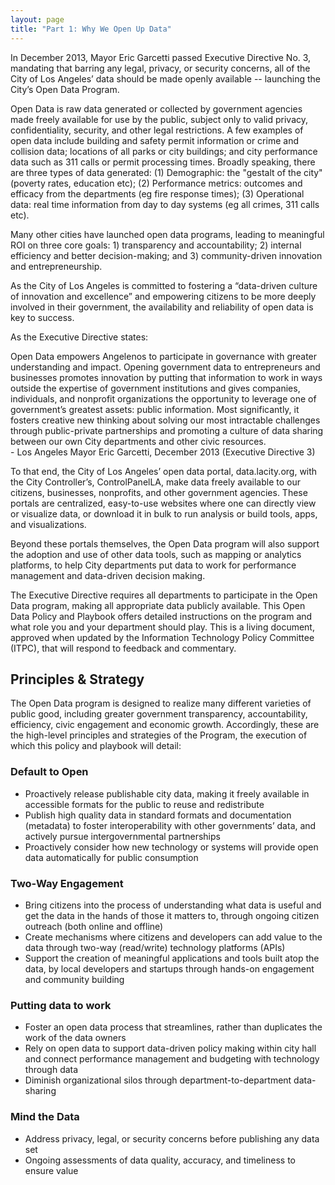 ```yaml
---
layout: page
title: "Part 1: Why We Open Up Data"
---
```


In December 2013, Mayor Eric Garcetti passed Executive Directive No. 3, mandating that barring any legal, privacy, or security concerns, all of the City of Los Angeles’ data should be made openly available -- launching the City’s Open Data Program. 

Open Data is raw data generated or collected by government agencies made freely available for use by the public, subject only to valid privacy, confidentiality, security, and other legal restrictions. A few examples of open data include building and safety permit information or crime and collision data; locations of all parks or city buildings; and city performance data such as 311 calls or permit processing times. Broadly speaking, there are three types of data generated: (1) Demographic: the "gestalt of the city" (poverty rates, education etc); (2) Performance metrics: outcomes and efficacy from the departments (eg fire response times); (3) Operational data: real time information from day to day systems (eg all crimes, 311 calls etc).


Many other cities have launched open data programs, leading to meaningful ROI on three core goals: 1) transparency and accountability; 2) internal efficiency and better decision-making; and 3) community-driven innovation and entrepreneurship.

As the City of Los Angeles is committed to fostering a “data-driven culture of innovation and excellence” and empowering citizens to be more deeply involved in their government, the availability and reliability of open data is key to success. 

As the Executive Directive states:

<p class="message">Open Data empowers Angelenos to participate in governance with greater understanding and impact. Opening government data to entrepreneurs and businesses promotes innovation by putting that information to work in ways outside the expertise of government institutions and gives companies, individuals, and nonprofit organizations the opportunity to leverage one of government’s greatest assets: public information. Most significantly, it fosters creative new thinking about solving our most intractable challenges through public-private partnerships and promoting a culture of data sharing between our own City departments and other civic resources.<br />
- Los Angeles Mayor Eric Garcetti, December 2013 (Executive Directive 3) 
</p>

To that end, the City of Los Angeles’ open data portal, data.lacity.org, with the City Controller’s, ControlPanelLA, make data freely available to our citizens, businesses, nonprofits, and other government agencies. These portals are centralized, easy-to-use websites where one can directly view or visualize data, or download it in bulk to run analysis or build tools, apps, and visualizations.  

Beyond these portals themselves, the Open Data program will also support the adoption and use of other data tools, such as mapping or analytics platforms, to help City departments put data to work for performance management and data-driven decision making.


The Executive Directive requires all departments to participate in the Open Data program, making all appropriate data publicly available. This Open Data Policy and Playbook offers detailed instructions on the program and what role you and your department should play. This is a living document, approved when updated by the Information Technology Policy Committee (ITPC), that will respond to feedback and commentary. 

## Principles & Strategy
The Open Data program is designed to realize many different varieties of public good, including greater government transparency, accountability, efficiency, civic engagement and economic growth. Accordingly, these are the high-level principles and strategies of the Program, the execution of which this policy and playbook will detail:

### Default to Open

* Proactively release publishable city data, making it freely available in accessible formats for the public to reuse and redistribute
* Publish high quality data in standard formats and documentation (metadata) to foster interoperability with other governments’ data, and actively pursue intergovernmental partnerships
* Proactively consider how new technology or systems will provide open data automatically for public consumption

### Two-Way Engagement
* Bring citizens into the process of understanding what data is useful and get the data in the hands of those it matters to, through ongoing citizen outreach (both online and offline)
* Create mechanisms where citizens and developers can add value to the data through two-way (read/write) technology platforms (APIs)
* Support the creation of meaningful applications and tools built atop the data, by local developers and startups through hands-on engagement and community building

### Putting data to work
* Foster an open data process that streamlines, rather than duplicates the work of the data owners
* Rely on open data to support data-driven policy making within city hall and connect performance management and budgeting with technology through data
* Diminish organizational silos through department-to-department data-sharing

### Mind the Data
* Address privacy, legal, or security concerns before publishing any data set
* Ongoing assessments of data quality, accuracy, and timeliness to ensure value
